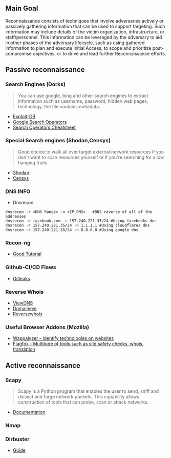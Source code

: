 ## Main Goal
Reconnaissance  consists of techniques that involve adversaries actively or passively  gathering information that can be used to support targeting. Such  information may include details of the victim organization,  infrastructure, or staff/personnel. This information can be leveraged by  the adversary to aid in other phases of the adversary lifecycle, such  as using gathered information to plan and execute Initial Access, to  scope and prioritize post-compromise objectives, or to drive and lead  further Reconnaissance efforts.

## Passive reconnaissance
### Search Engines (Dorks)
> You can use google, bing and other search engines to extract information such as username, password, hidden web pages, technology, the file contains metadata.
* [Exploit-DB](https://www.exploit-db.com/google-hacking-database)
* [Google Search Operators](https://www.indeed.com/career-advice/finding-a-job/google-search-operators)
* [Search Operators Cheatsheet](https://github.com/Vikentiuiy/Recon_Stuff/blob/main/google-search.png)
### Special Search engines (Shodan,Censys)
> Good choice to walk all over target external network resources if you don't want to scan resources yourself or if you're searching for a low hanging fruits
* [Shodan](https://www.shodan.io/)
* [Censys](https://censys.io/)
### DNS INFO
* Dnsrecon
````
dnsrecon -r <DNS Range> -n <IP_DNS>   #DNS reverse of all of the addresses
dnsrecon -d facebook.com -r 157.240.221.35/24 #Using facebooks dns
dnsrecon -r 157.240.221.35/24 -n 1.1.1.1 #Using cloudflares dns
dnsrecon -r 157.240.221.35/24 -n 8.8.8.8 #Using google dns
````
### Recon-ng
* [Good Tutorial](https://hackertarget.com/recon-ng-tutorial) 
### Github-CI/CD Flaws
* [Gitleaks](https://github.com/zricethezav/gitleaks)
### Reverse Whois 
* [ViewDNS](https://viewdns.info/reversewhois/)
* [Domaineye](https://domaineye.com/reverse-whois)
* [Reversewhois](https://www.reversewhois.io/)
### Useful Browser Addons (Mozilla)
* [Wappalyzer - Identify technologies on websites](https://addons.mozilla.org/en-US/firefox/addon/wappalyzer/)
* [Flagfox - Multitude of tools such as site safety checks, whois, translation](https://addons.mozilla.org/en-US/firefox/addon/flagfox/)
## Active reconnaissance
### Scapy
> Scapy is a Python program that enables the user to send, sniff and dissect and forge network packets. This capability allows construction of tools that can probe, scan or attack networks.
* [Documentation](https://scapy.readthedocs.io/en/latest/index.html)
### Nmap

### Dirbuster
* [Guide](https://www.hackingarticles.in/comprehensive-guide-on-dirbuster-tool/)
